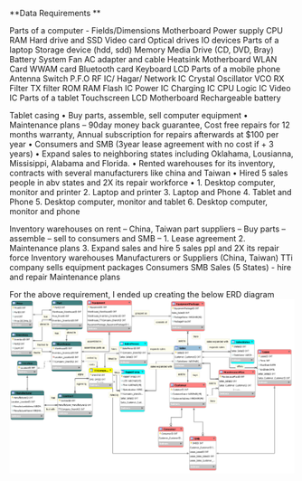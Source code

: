 **Data Requirements
**

Parts of a computer - Fields/Dimensions
Motherboard
Power supply
CPU
RAM
Hard drive and SSD
Video card
Optical drives
IO devices
Parts of a laptop
Storage device (hdd, sdd)
Memory
Media Drive (CD, DVD, Bray)
Battery
System Fan
AC adapter and cable
Heatsink
Motherboard
WLAN Card
WWAM card
Bluetooth card
Keyboard
LCD
Parts of a mobile phone
Antenna Switch
P.F.O
RF IC/ Hagar/ Network IC
Crystal Oscillator
VCO
RX Filter
TX filter
ROM
RAM
Flash IC
Power IC
Charging IC
CPU
Logic IC
Video IC
Parts of a tablet
Touchscreen
LCD
Motherboard
Rechargeable battery

Tablet casing
• Buy parts, assemble, sell computer equipment
• Maintenance plans – 90day money back guarantee, Cost free repairs for 12 months warranty, Annual subscription for repairs afterwards at $100 per year
• Consumers and SMB (3year lease agreement with no cost if + 3 years)
• Expand sales to neighboring states including Oklahama, Lousianna, Missisippi, Alabama and Florida.
• Rented warehouses for its inventory, contracts with several manufacturers like china and Taiwan
• Hired 5 sales people in abv states and 2X its repair workforce
• 1. Desktop computer, monitor and printer 2. Laptop and printer 3. Laptop and Phone 4. Tablet and Phone 5. Desktop computer, monitor and tablet 6. Desktop computer, monitor and phone

Inventory warehouses on rent – China, Taiwan part suppliers – Buy parts – assemble – sell to consumers and SMB – 1. Lease agreement 2. Maintenance plans 3. Expand sales and hire 5 sales ppl and 2X its repair force
Inventory warehouses
Manufacturers or Suppliers (China, Taiwan)
TTi company sells equipment packages
Consumers
SMB
Sales (5 States) - hire and repair
Maintenance plans

For the above requirement, I ended up creating the below ERD diagram
![ERD](https://github.com/ArulAuror/Data-Science-Portfolio/blob/main/Data%20Modelling%20in%20MySQL/ERD_DataModel.png?raw=true)
